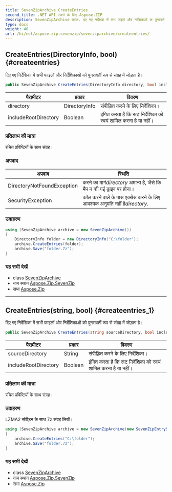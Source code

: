 ```yaml
---
title: SevenZipArchive.CreateEntries
second_title: .NET API संदर्भ के लिए Aspose.ZIP
description: SevenZipArchive तरक. दए गए नर्देशक में सभ फइलं और नर्देशकओं क पुनरवर्त रूप से संग्रह में जड़त है
type: docs
weight: 40
url: /hi/net/aspose.zip.sevenzip/sevenziparchive/createentries/
---
```

## CreateEntries(DirectoryInfo, bool) {#createentries}

दिए गए निर्देशिका में सभी फाइलों और निर्देशिकाओं को पुनरावर्ती रूप से संग्रह में जोड़ता है।

```csharp
public SevenZipArchive CreateEntries(DirectoryInfo directory, bool includeRootDirectory = true)
```

| पैरामीटर | प्रकार | विवरण |
| --- | --- | --- |
| directory | DirectoryInfo | संपीड़ित करने के लिए निर्देशिका। |
| includeRootDirectory | Boolean | इंगित करता है कि रूट निर्देशिका को स्वयं शामिल करना है या नहीं। |

### प्रतिलाभ की मात्रा

रचित प्रविष्टियों के साथ संग्रह।

### अपवाद

| अपवाद | स्थिति |
| --- | --- |
| DirectoryNotFoundException | करने का मार्ग*directory* अमान्य है, जैसे कि मैप न की गई ड्राइव पर होना। |
| SecurityException | कॉल करने वाले के पास एक्सेस करने के लिए आवश्यक अनुमति नहीं है*directory*. |

### उदाहरण

```csharp
using (SevenZipArchive archive = new SevenZipArchive())
{
    DirectoryInfo folder = new DirectoryInfo("C:\folder");
    archive.CreateEntries(folder);
    archive.Save("folder.7z");
}
```

### यह सभी देखें

* class [SevenZipArchive](../)
* नाम स्थान [Aspose.Zip.SevenZip](../../sevenziparchive/)
* सभा [Aspose.Zip](../../../)

---

## CreateEntries(string, bool) {#createentries_1}

दिए गए निर्देशिका में सभी फाइलों और निर्देशिकाओं को पुनरावर्ती रूप से संग्रह में जोड़ता है।

```csharp
public SevenZipArchive CreateEntries(string sourceDirectory, bool includeRootDirectory = true)
```

| पैरामीटर | प्रकार | विवरण |
| --- | --- | --- |
| sourceDirectory | String | संपीड़ित करने के लिए निर्देशिका। |
| includeRootDirectory | Boolean | इंगित करता है कि रूट निर्देशिका को स्वयं शामिल करना है या नहीं। |

### प्रतिलाभ की मात्रा

रचित प्रविष्टियों के साथ संग्रह।

### उदाहरण

LZMA2 संपीड़न के साथ 7z संग्रह लिखें।

```csharp
using (SevenZipArchive archive = new SevenZipArchive(new SevenZipEntrySettings(new SevenZipLZMACompressionSettings())))
{
    archive.CreateEntries("C:\folder");
    archive.Save("folder.7z");
}
```

### यह सभी देखें

* class [SevenZipArchive](../)
* नाम स्थान [Aspose.Zip.SevenZip](../../sevenziparchive/)
* सभा [Aspose.Zip](../../../)


